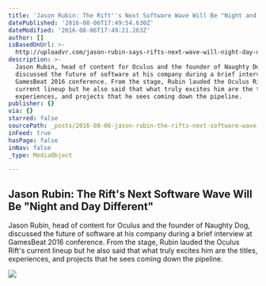 ```yaml
---
title: 'Jason Rubin: The Rift''s Next Software Wave Will Be "Night and Day Different"'
datePublished: '2016-08-06T17:49:54.630Z'
dateModified: '2016-08-06T17:49:21.263Z'
author: []
isBasedOnUrl: >-
  http://uploadvr.com/jason-rubin-says-rifts-next-wave-will-night-day-different/?utm_content=buffer902e4&utm_medium=social&utm_source=twitter.com&utm_campaign=buffer
description: >-
  Jason Rubin, head of content for Oculus and the founder of Naughty Dog,
  discussed the future of software at his company during a brief interview at
  GamesBeat 2016 conference. From the stage, Rubin lauded the Oculus Rift's
  current lineup but he also said that what truly excites him are the titles,
  experiences, and projects that he sees coming down the pipeline.
publisher: {}
via: {}
starred: false
sourcePath: _posts/2016-08-06-jason-rubin-the-rifts-next-software-wave-will-be-night-an.md
inFeed: true
hasPage: false
inNav: false
_type: MediaObject

---
```

<article style=""><h1>Jason Rubin: The Rift's Next Software Wave Will Be "Night and Day Different"</h1><p>Jason Rubin, head of content for Oculus and the founder of Naughty Dog, discussed the future of software at his company during a brief interview at GamesBeat 2016 conference. From the stage, Rubin lauded the Oculus Rift's current lineup but he also said that what truly excites him are the titles, experiences, and projects that he sees coming down the pipeline.</p><img src="http://cdn.uploadvr.com/wp-content/uploads/2016/03/Chronos-Concept-Art-3-e1459144060756.jpg" /></article>